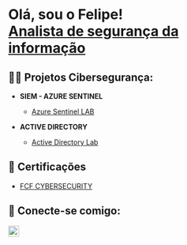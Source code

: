 <h1>Olá, sou o Felipe! <br/><a href="https://www.linkedin.com/in/joshmadakor/">Analista de segurança da informação</a></h1>

<h2>👨‍💻 Projetos Cibersegurança:</h2>

- <b>SIEM - AZURE SENTINEL</b>
  - [Azure Sentinel LAB](https://github.com/FelipePassosCyber/AzureSentinel-SIEM-LAB)

- <b>ACTIVE DIRECTORY</b>
  - [Active Directory Lab](https://github.com/Felipe-Passos03/ActiveDirectoryLab)

<h2>📝 Certificações</h2>

- [FCF CYBERSECURITY](https://imgur.com/a/fupjArz)

<h2> 🤳 Conecte-se comigo:</h2>

[<img align="left" alt="Felipe Garcia | LinkedIn" width="22px" src="https://cdn.jsdelivr.net/npm/simple-icons@v3/icons/linkedin.svg" />][linkedin]

[linkedin]: https://www.linkedin.com/in/felipe-garcia03/

<!--
**joshmadakor1/joshmadakor1** is a ✨ _special_ ✨ repository because its `README.md` (this file) appears on your GitHub profile.

Here are some ideas to get you started:

- 🔭 I’m currently working on ...
- 🌱 I’m currently learning ...
- 👯 I’m looking to collaborate on ...
- 🤔 I’m looking for help with ...
- 💬 Ask me about ...
- 📫 How to reach me: ...
- 😄 Pronouns: ...
- ⚡ Fun fact: ...
-->
